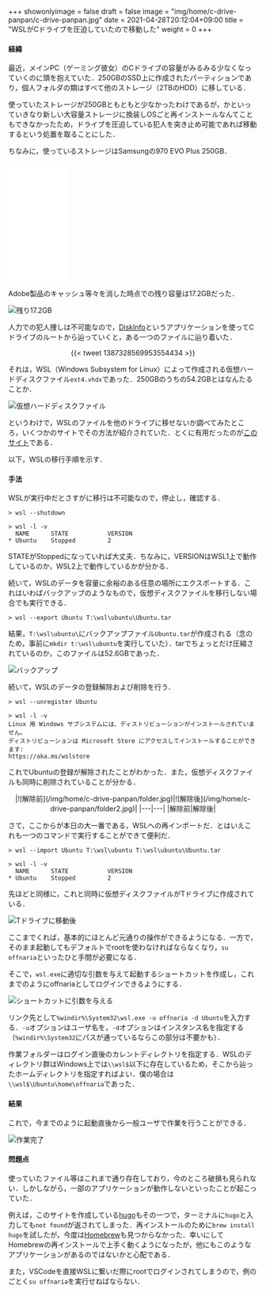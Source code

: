 +++
showonlyimage = false
draft = false
image = "img/home/c-drive-panpan/c-drive-panpan.jpg"
date = 2021-04-28T20:12:04+09:00
title = "WSLがCドライブを圧迫していたので移動した"
weight = 0
+++

<!--more-->

#### 経緯

最近，メインPC（ゲーミング彼女）のCドライブの容量がみるみる少なくなっていくのに頭を抱えていた．250GBのSSD上に作成されたパーティションであり，個人フォルダの類はすべて他のストレージ（2TBのHDD）に移している．

使っていたストレージが250GBともともと少なかったわけであるが，かといっていきなり新しい大容量ストレージに換装しOSごと再インストールなんてこともできなかったため，ドライブを圧迫している犯人を突き止め可能であれば移動するという処置を取ることにした．

ちなみに，使っているストレージはSamsungの970 EVO Plus 250GB．

<iframe style="width:120px;height:240px;" marginwidth="0" marginheight="0" scrolling="no" frameborder="0" src="//rcm-fe.amazon-adsystem.com/e/cm?lt1=_blank&bc1=000000&IS2=1&bg1=FFFFFF&fc1=000000&lc1=0000FF&t=reyu735-22&language=ja_JP&o=9&p=8&l=as4&m=amazon&f=ifr&ref=as_ss_li_til&asins=B07MZ5LB7L&linkId=913437ec8aa14bdbe7baca0dd49b7081"></iframe>


Adobe製品のキャッシュ等々を消した時点での残り容量は17.2GBだった．

![残り17.2GB](/img/home/c-drive-panpan/c-red.jpg)

人力での犯人捜しは不可能なので，[DiskInfo](https://www.vector.co.jp/soft/winnt/util/se475617.html)というアプリケーションを使ってCドライブのルートから辿っていくと，ある一つのファイルに辿り着いた．

<div style="text-align: center;">
{{< tweet 1387328569953554434 >}}
</div>

それは，WSL（Windows Subsystem for Linux）によって作成される仮想ハードディスクファイル`ext4.vhdx`であった．250GBのうちの54.2GBとはなんたることか．

![仮想ハードディスクファイル](/img/home/c-drive-panpan/vhdx.jpg)

というわけで，WSLのファイルを他のドライブに移せないか調べてみたところ，いくつかのサイトでその方法が紹介されていた．とくに有用だったのが[このサイト](https://www.aise.ics.saitama-u.ac.jp/~gotoh/HowToReplaceWSL.html)である．

以下，WSLの移行手順を示す．

#### 手法

WSLが実行中だとさすがに移行は不可能なので，停止し，確認する．
```
> wsl --shutdown

> wsl -l -v
  NAME      STATE           VERSION
* Ubuntu    Stopped         2
```

STATEがStoppedになっていれば大丈夫．ちなみに，VERSIONはWSL1上で動作しているのか，WSL2上で動作しているかが分かる．

続いて，WSLのデータを容量に余裕のある任意の場所にエクスポートする．これはいわばバックアップのようなもので，仮想ディスクファイルを移行しない場合でも実行できる．
```
> wsl --export Ubuntu T:\wsl\ubuntu\Ubuntu.tar
```

結果，`T:\wsl\ubuntu\`にバックアップファイル`Ubuntu.tar`が作成される（念のため，事前に`mkdir t:\wsl\ubuntu`を実行していた）．tarでちょっとだけ圧縮されているのか，このファイルは52.6GBであった．

![バックアップ](/img/home/c-drive-panpan/tar.jpg)

続いて，WSLのデータの登録解除および削除を行う．
```
> wsl --unregister Ubuntu

> wsl -l -v
Linux 用 Windows サブシステムには、ディストリビューションがインストールされていません。
ディストリビューションは Microsoft Store にアクセスしてインストールすることができます:
https://aka.ms/wslstore
```

これでUbuntuの登録が解除されたことがわかった．また，仮想ディスクファイルも同時に削除されていることが分かる．

<div style="text-align: center;">
|![解除前](/img/home/c-drive-panpan/folder.jpg)|![解除後](/img/home/c-drive-panpan/folder2.jpg)|
|---|---|
|解除前|解除後|
</div>

さて，ここからが本日の大一番である，WSLへの再インポートだ．とはいえこれも一つのコマンドで実行することができて便利だ．

```
> wsl --import Ubuntu T:\wsl\ubuntu T:\wsl\ubuntu\Ubuntu.tar

> wsl -l -v
  NAME      STATE           VERSION
* Ubuntu    Stopped         2
```

先ほどと同様に，これと同時に仮想ディスクファイルがTドライブに作成されている．

![Tドライブに移動後](/img/home/c-drive-panpan/t-drive.jpg)

ここまでくれば，基本的にほとんど元通りの操作ができるようになる．一方で，そのまま起動してもデフォルトでrootを使わなければならなくなり，`su offnaria`といったひと手間が必要になる．

そこで，`wsl.exe`に適切な引数を与えて起動するショートカットを作成し，これまでのようにoffnariaとしてログインできるようにする．

![ショートカットに引数を与える](/img/home/c-drive-panpan/shortcut.jpg)

リンク先として`%windir%\System32\wsl.exe -u offnaria -d Ubuntu`を入力する．`-u`オプションはユーザ名を，`-d`オプションはインスタンス名を指定する（`%windir%\System32`にパスが通っているならこの部分は不要かも）．

作業フォルダーはログイン直後のカレントディレクトリを指定する．WSLのディレクトリ群はWindows上では`\\wsl$`以下に存在しているため，そこから辿ったホームディレクトリを指定すればよい．僕の場合は`\\wsl$\Ubuntu\home\offnaria`であった．

#### 結果

これで，今までのように起動直後から一般ユーザで作業を行うことができる．

![作業完了](/img/home/c-drive-panpan/complete.jpg)

#### 問題点

使っていたファイル等はこれまで通り存在しており，今のところ破損も見られない．しかしながら，一部のアプリケーションが動作しないといったことが起こっていた．

例えば，このサイトを作成している[hugo](https://gohugo.io/)もその一つで，ターミナルに`hugo`と入力しても`not found`が返されてしまった．再インストールのために`brew install hugo`を試したが，今度は[Homebrew](https://docs.brew.sh/Homebrew-on-Linux)も見つからなかった．幸いにしてHomebrewの再インストールで上手く動くようになったが，他にもこのようなアプリケーションがあるのではないかと心配である．

また，VSCodeを直接WSLに繋いだ際にrootでログインされてしまうので，例のごとく`su offnaria`を実行せねばならない．